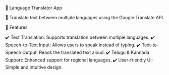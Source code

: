 📖 Language Translator App

🔹 Translate text between multiple languages using the Google Translate API.

📌 Features

✔️ Text Translation: Supports translation between multiple languages.
✔️ Speech-to-Text Input: Allows users to speak instead of typing.
✔️ Text-to-Speech Output: Reads the translated text aloud.
✔️ Telugu & Kannada Support: Enhanced support for regional languages.
✔️ User-friendly UI: Simple and intuitive design.

